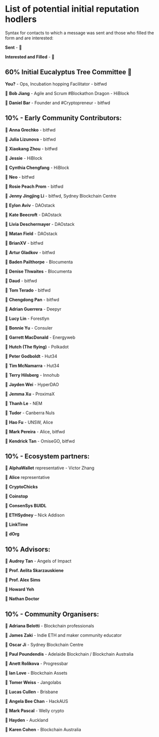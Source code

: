 # List of potential initial reputation hodlers

Syntax for contacts to which a message was sent and those who filled the form and are interested:

**Sent** -  📧

**Interested and Filled** - 🥳




## 60% Initial Eucalyptus Tree Committee 🍃

**You?** - Ops, Incubation hopping Facilitator - bitfwd

📧 **Bob Jiang** - Agile and Scrum #Blockathon Dragon - HiBlock

🥳 **Daniel Bar** - Founder and #Cryptopreneur - bitfwd


## 10% - Early Community Contributors:

📧 **Anna Grechko** - bitfwd

📧 **Julia Lizunova** - bitfwd

🥳 **Xiaokang Zhou** - bitfwd

📧 **Jessie** - HiBlock

📧 **Cynthia Chengfang** - HiBlock

📧 **Neo** - bitfwd

🥳 **Rosie Peach Prom** - bitfwd

🥳 **Jenny Jingjing Li** - bitfwd, Sydney Blockchain Centre

📧 **Eylon Aviv** - DAOstack

📧 **Kate Beecroft** - DAOstack

🥳 **Livia Deschermayer** - DAOstack

🥳 **Matan Field** - DAOstack

🥳 **BrianXV** - bitfwd

🥳 **Artur Gladkov** - bitfwd

📧 **Baden Pailthorpe** - Blocumenta

🥳 **Denise Thwaites** - Blocumenta

🥳 **Daud** - bitfwd

📧 **Tom Terado** - bitfwd

🥳 **Chengdong Pan** - bitfwd

🥳 **Adrian Guerrera**  - Deepyr

📧 **Lucy Lin** - Forestlyn

📧 **Bonnie Yu** - Consuler

🥳 **Garrett MacDonald** - Energyweb

🥳 **Hutch (The flying)** - Polkadot

🥳 **Peter Godboldt** - Hut34

🥳 **Tim McNamarra** - Hut34

📧 **Terry Hilsberg** - Innohub

📧 **Jayden Wei** - HyperDAO

📧 **Jemma Xu** - ProximaX

📧 **Thanh Le** - NEM

🥳 **Tudor** - Canberra Nuls

🥳 **Hao Fu** - UNSW, Alice

🥳 **Mark Pereira** - Alice, bitfwd

🥳 **Kendrick Tan** - OmiseGO, bitfwd

## 10% - Ecosystem partners:

🥳 **AlphaWallet** representative - Victor Zhang

🥳 **Alice** representative

📧 **CryptoChicks**

📧 **Coinstop**

📧 **ConsenSys BUIDL**

🥳 **ETHSydney** – Nick Addison

📧 **LinkTime**

🥳 **dOrg**


## 10% Advisors:

📧 **Audrey Tan** - Angels of Impact

🥳 **Prof. Aelita Skarzauskiene**

📧 **Prof. Alex Sims**

📧 **Howard Yeh**

📧 **Nathan Doctor**


## 10% - Community Organisers:

📧 **Adriana Belotti** - Blockchain professionals

📧 **James Zaki** - Indie ETH and maker community educator

🥳 **Oscar Ji** - Sydney Blockchain Centre

📧 **Paul Poundendis** - Adelaide Blockchain / Blockchain Australia

🥳 **Anett Rolikova** - Progressbar

📧 **Ian Love** - Blockchain Assets

📧 **Tomer Weiss** - Jangolabs

📧 **Lucas Cullen** - Brisbane

📧 **Angela Bee Chan**  - HackAUS

📧 **Mark Pascal** - Welly crypto

🥳 **Hayden** - Auckland

📧 **Karen Cohen** - Blockchain Australia
